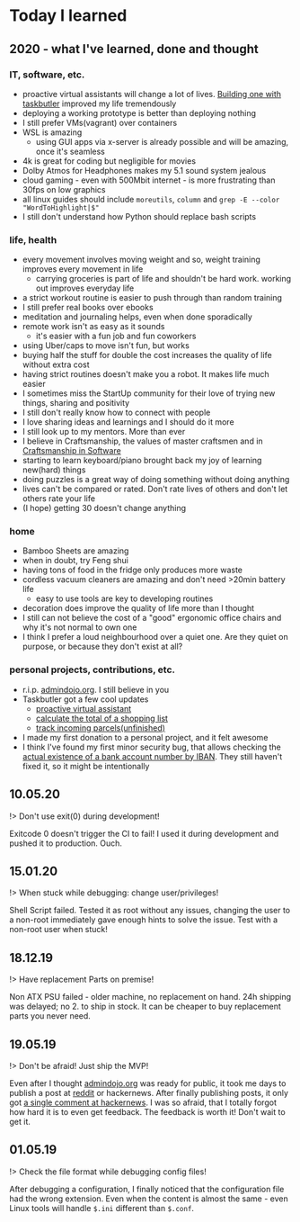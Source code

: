 # Today I learned

## 2020 - what I've learned, done and thought

### IT, software, etc.

- proactive virtual assistants will change a lot of lives. [Building one with taskbutler](https://twitter.com/6uhrmittag/status/1274297420445290496) improved my life tremendously
- deploying a working prototype is better than deploying nothing
- I still prefer VMs(vagrant) over containers
- WSL is amazing
    - using GUI apps via x-server is already possible and will be amazing, once it's seamless 
- 4k is great for coding but negligible for movies
- Dolby Atmos for Headphones makes my 5.1 sound system jealous 
- cloud gaming - even with 500Mbit internet - is more frustrating than 30fps on low graphics
- all linux guides should include `moreutils`, `column` and `grep -E --color "WordToHighlight|$"`
- I still don't understand how Python should replace bash scripts

### life, health

- every movement involves moving weight and so, weight training improves every movement in life
    - carrying groceries is part of life and shouldn't be hard work. working out improves everyday life 
- a strict workout routine is easier to push through than random training  
- I still prefer real books over ebooks
- meditation and journaling helps, even when done sporadically
- remote work isn't as easy as it sounds
    - it's easier with a fun job and fun coworkers
- using Uber/caps to move isn't fun, but works
- buying half the stuff for double the cost increases the quality of life without extra cost
- having strict routines doesn't make you a robot. It makes life much easier
- I sometimes miss the StartUp community for their love of trying new things, sharing and positivity
- I still don't really know how to connect with people
- I love sharing ideas and learnings and I should do it more
- I still look up to my mentors. More than ever
- I believe in Craftsmanship, the values of master craftsmen and in [Craftsmanship in Software](https://www.oreilly.com/library/view/apprenticeship-patterns/9780596806842/)
- starting to learn keyboard/piano brought back my joy of learning new(hard) things
- doing puzzles is a great way of doing something without doing anything
- lives can't be compared or rated. Don't rate lives of others and don't let others rate your life
- (I hope) getting 30 doesn't change anything

### home

- Bamboo Sheets are amazing
- when in doubt, try Feng shui
- having tons of food in the fridge only produces more waste
- cordless vacuum cleaners are amazing and don't need >20min battery life
    - easy to use tools are key to developing routines
- decoration does improve the quality of life more than I thought
- I still can not believe the cost of a "good" ergonomic office chairs and why it's not normal to own one
- I think I prefer a loud neighbourhood over a quiet one. Are they quiet on purpose, or because they don't exist at all?

### personal projects, contributions, etc.

- r.i.p. [admindojo.org](https://twitter.com/6uhrmittag/status/1137113822609772554). I still believe in you
- Taskbutler got a few cool updates
    - [proactive virtual assistant](https://github.com/6uhrmittag/taskbutler/tree/feature-assistentrelay)
    - [calculate the total of a shopping list](https://github.com/6uhrmittag/taskbutler/releases/tag/2.2.4)
    - [track incoming parcels(unfinished)](https://github.com/6uhrmittag/taskbutler/tree/feature_parceltracking)
- I made my first donation to a personal project, and it felt awesome
- I think I've found my first minor security bug, that allows checking the [actual existence of a bank account number by IBAN](https://twitter.com/6uhrmittag/status/1290898819375411200). They still haven't fixed it, so it might be intentionally

## 10.05.20
!> Don't use exit(0) during development!

Exitcode 0 doesn't trigger the CI to fail! I used it during development and pushed it to production. Ouch.

## 15.01.20
!> When stuck while debugging: change user/privileges!

Shell Script failed. Tested it as root without any issues, changing the user to a non-root immediately gave enough hints to solve the issue.
Test with a non-root user when stuck!


## 18.12.19
!> Have replacement Parts on premise!

Non ATX PSU failed - older machine, no replacement on hand. 24h shipping was delayed; no 2. to ship in stock.
It can be cheaper to buy replacement parts you never need.

## 19.05.19
!> Don't be afraid! Just ship the MVP!

Even after I thought [admindojo.org](https://admindojo.org) was ready for public, it took me days to publish a post at [reddit](https://www.reddit.com/r/linuxadmin/comments/bq4v33/admindojoorg_handson_sysadmin_training_feedback/) or hackernews.
After finally publishing posts, it only got [a single comment at hackernews](https://news.ycombinator.com/item?id=19949053). I was so afraid, that I totally forgot how hard it is to even get feedback.
The feedback is worth it! Don't wait to get it.


## 01.05.19
!> Check the file format while debugging config files!

After debugging a configuration, I finally noticed that the configuration file had the wrong extension. Even when the content is almost the same - even Linux tools will handle `$.ini` different than  `$.conf`.


